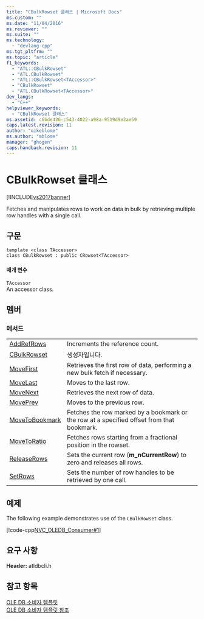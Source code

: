 ```yaml
---
title: "CBulkRowset 클래스 | Microsoft Docs"
ms.custom: ""
ms.date: "11/04/2016"
ms.reviewer: ""
ms.suite: ""
ms.technology: 
  - "devlang-cpp"
ms.tgt_pltfrm: ""
ms.topic: "article"
f1_keywords: 
  - "ATL::CBulkRowset"
  - "ATL.CBulkRowset"
  - "ATL::CBulkRowset<TAccessor>"
  - "CBulkRowset"
  - "ATL.CBulkRowset<TAccessor>"
dev_langs: 
  - "C++"
helpviewer_keywords: 
  - "CBulkRowset 클래스"
ms.assetid: c6bde426-c543-4022-a98a-9519d9e2ae59
caps.latest.revision: 11
author: "mikeblome"
ms.author: "mblome"
manager: "ghogen"
caps.handback.revision: 11
---
```

# CBulkRowset 클래스
[!INCLUDE[vs2017banner](../../assembler/inline/includes/vs2017banner.md)]

Fetches and manipulates rows to work on data in bulk by retrieving multiple row handles with a single call.  
  
## 구문  
  
```  
template <class TAccessor>  
class CBulkRowset : public CRowset<TAccessor>  
```  
  
#### 매개 변수  
 `TAccessor`  
 An accessor class.  
  
## 멤버  
  
### 메서드  
  
|||  
|-|-|  
|[AddRefRows](../../data/oledb/cbulkrowset-addrefrows.md)|Increments the reference count.|  
|[CBulkRowset](../../data/oledb/cbulkrowset-cbulkrowset.md)|생성자입니다.|  
|[MoveFirst](../../data/oledb/cbulkrowset-movefirst.md)|Retrieves the first row of data, performing a new bulk fetch if necessary.|  
|[MoveLast](../../data/oledb/cbulkrowset-movelast.md)|Moves to the last row.|  
|[MoveNext](../../data/oledb/cbulkrowset-movenext.md)|Retrieves the next row of data.|  
|[MovePrev](../../data/oledb/cbulkrowset-moveprev.md)|Moves to the previous row.|  
|[MoveToBookmark](../../data/oledb/cbulkrowset-movetobookmark.md)|Fetches the row marked by a bookmark or the row at a specified offset from that bookmark.|  
|[MoveToRatio](../../data/oledb/cbulkrowset-movetoratio.md)|Fetches rows starting from a fractional position in the rowset.|  
|[ReleaseRows](../../data/oledb/cbulkrowset-releaserows.md)|Sets the current row \(**m\_nCurrentRow**\) to zero and releases all rows.|  
|[SetRows](../../data/oledb/cbulkrowset-setrows.md)|Sets the number of row handles to be retrieved by one call.|  
  
## 예제  
 The following example demonstrates use of the `CBulkRowset` class.  
  
 [!code-cpp[NVC_OLEDB_Consumer#1](../../data/oledb/codesnippet/CPP/cbulkrowset-class_1.cpp)]  
  
## 요구 사항  
 **Header:** atldbcli.h  
  
## 참고 항목  
 [OLE DB 소비자 템플릿](../../data/oledb/ole-db-consumer-templates-cpp.md)   
 [OLE DB 소비자 템플릿 참조](../../data/oledb/ole-db-consumer-templates-reference.md)